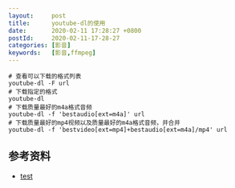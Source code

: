 ```yaml
---
layout:     post
title:      youtube-dl的使用
date:       2020-02-11 17:28:27 +0800
postId:     2020-02-11-17-28-27
categories: [影音]
keywords:   [影音,ffmpeg]
---
```



```shell
# 查看可以下载的格式列表
youtube-dl -F url
# 下载指定的格式
youtube-dl 
# 下载质量最好的m4a格式音频
youtube-dl -f 'bestaudio[ext=m4a]' url
# 下载质量最好的mp4视频以及质量最好的m4a格式音频，并合并
youtube-dl -f 'bestvideo[ext=mp4]+bestaudio[ext=m4a]/mp4' url
```



## 参考资料

* [test](test.html)
